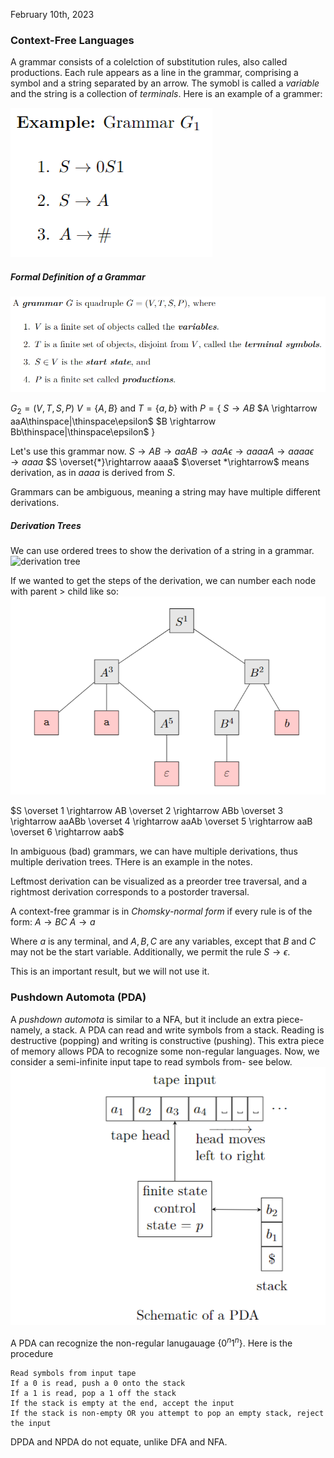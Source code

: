 February 10th, 2023

### Context-Free Languages

A grammar consists of a colelction of substitution rules, also called productions. Each rule appears as a line in the grammar, comprising a symbol and a string separated by an arrow. The symobl is called a *variable* and the string is a collection of *terminals*. 
Here is an example of a grammer:

![Grammar](images/grammar.png)

##### Formal Definition of a Grammar

![grammar def](images/def.png)

$G_2 = (V, T, S, P)$
$V = \{A, B\}$ and $T = \{a, b\}$
with $P = \{$
	$S \rightarrow AB$
	$A \rightarrow aaA\thinspace|\thinspace\epsilon$
	$B \rightarrow Bb\thinspace|\thinspace\epsilon$
$\}$

Let's use this grammar now.
$S \rightarrow AB \rightarrow aaAB \rightarrow aaA\epsilon \rightarrow aaaaA \rightarrow aaaa\epsilon \rightarrow aaaa$
$S \overset{*}\rightarrow aaaa$
$\overset *\rightarrow$ means derivation, as in $aaaa$ is derived from $S$.

Grammars can be ambiguous, meaning a string may have multiple different derivations. 

##### Derivation Trees

We can use ordered trees to show the derivation of a string in a grammar.
![derivation tree](tree1.png)

If we wanted to get the steps of the derivation, we can number each node with parent > child like so:
![numbered tree](images/numbered_tree.png)

$S \overset 1 \rightarrow AB \overset 2 \rightarrow ABb \overset 3 \rightarrow aaABb \overset 4 \rightarrow aaAb \overset 5 \rightarrow aaB \overset 6 \rightarrow aab$

In ambiguous (bad) grammars, we can have multiple derivations, thus multiple derivation trees. THere is an example in the notes.

Leftmost derivation can be visualized as a preorder tree traversal, and a rightmost derivation corresponds to a postorder traversal.

A context-free grammar is in *Chomsky-normal form* if every rule is of the form:
$A \rightarrow BC$
$A \rightarrow a$

Where $a$ is any terminal, and $A, B, C$ are any variables, except that $B$ and $C$ may not be the start variable. Additionally, we permit the rule $S \rightarrow \epsilon$.

This is an important result, but we will not use it.

### Pushdown Automota (PDA)

A *pushdown automota* is similar to a NFA, but it include an extra piece- namely, a stack. A PDA can read and write symbols from a stack. Reading is destructive (popping) and writing is constructive (pushing). This extra piece of memory allows PDA to recognize some non-regular languages. Now, we consider a semi-infinite input tape to read symbols from- see below.
![PDA](images/pda_schematic.png)

A PDA can recognize the non-regular lanugauage $\{0^n1^n\}$. Here is the procedure
```
Read symbols from input tape
If a 0 is read, push a 0 onto the stack
If a 1 is read, pop a 1 off the stack
If the stack is empty at the end, accept the input
If the stack is non-empty OR you attempt to pop an empty stack, reject the input
```

DPDA and NPDA do not equate, unlike DFA and NFA.

